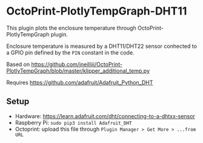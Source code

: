 # OctoPrint-PlotlyTempGraph-DHT11

This plugin plots the enclosure temperature through OctoPrint-PlotlyTempGraph plugin.

Enclosure temperature is measured by a DHT11/DHT22 sensor conhected to a GPIO
pin defined by the `PIN` constant in the code.

Based on https://github.com/jneilliii/OctoPrint-PlotlyTempGraph/blob/master/klipper_additional_temp.py

Requires https://github.com/adafruit/Adafruit_Python_DHT

## Setup

* Hardware: https://learn.adafruit.com/dht/connecting-to-a-dhtxx-sensor
* Raspberry Pi: `sudo pip3 install Adafruit_DHT`
* Octoprint: upload this file through `Plugin Manager > Get More > ...from URL`
